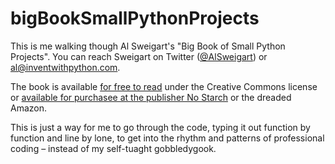# bigBookSmallPythonProjects
This is me walking though Al Sweigart's "Big Book of Small Python Projects". You can reach Sweigart on Twitter ([@AlSweigart](https://twitter.com/AlSweigart)) or al@inventwithpython.com.

The book is available [for free to read](https://inventwithpython.com/bigbookpython/) under the Creative Commons license or [available for purchasee at the publisher No Starch](https://nostarch.com/big-book-small-python-projects) or the dreaded Amazon.

This is just a way for me to go through the code, typing it out function by function and line by lone, to get into the rhythm and patterns of professional coding – instead of my self-tuaght gobbledygook. 
